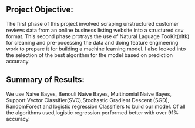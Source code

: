 ## Project Objective:
The first  phase of this project involved  scraping unstructured customer reviews data from an online business listing website into a structured csv format.
This second phase protrays the use of Natural Laguage TooKit(nltk) for cleaning and pre-pocessing the data and doing feature engineering work to prepare it for building a machine learning model. I also looked into  the selection of the best algorithm for the model based on prediction accuracy.

## Summary of Results:
We use Naive Bayes, Benouli Naive Bayes, Multinomial Naive Bayes, Support Vector Classifier(SVC),Stochastic Gradient Descent (SGD), RandomForest and logistic regression Classifiers to build our model. Of all the algorithms used,logistic regression performed better with over 91% accuracy.
